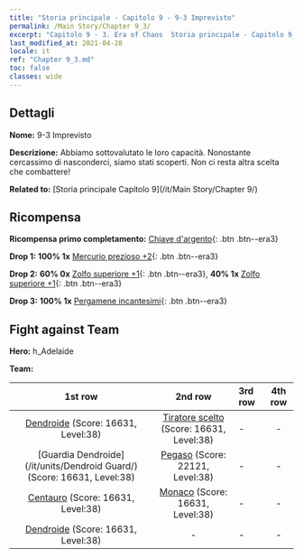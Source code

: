 ```yaml
---
title: "Storia principale - Capitolo 9 - 9-3 Imprevisto"
permalink: /Main Story/Chapter 9_3/
excerpt: "Capitolo 9 - 3. Era of Chaos  Storia principale - Capitolo 9_3. 9-3 Imprevisto"
last_modified_at: 2021-04-28
locale: it
ref: "Chapter 9_3.md"
toc: false
classes: wide
---
```


## Dettagli

 **Nome:** 9-3 Imprevisto

 **Descrizione:** Abbiamo sottovalutato le loro capacità. Nonostante cercassimo di nasconderci, siamo stati scoperti. Non ci resta altra scelta che combattere!

 **Related to:** [Storia principale Capitolo 9](/it/Main Story/Chapter 9/)

## Ricompensa

 **Ricompensa primo completamento:** [Chiave d'argento](/ItemsIT/con_693/){: .btn .btn--era3}

 **Drop 1:** **100% 1x** [Mercurio prezioso +2](/ItemsIT/mat_28/){: .btn .btn--era3}

 **Drop 2:** **60% 0x** [Zolfo superiore +1](/ItemsIT/mat_22/){: .btn .btn--era3}, **40% 1x** [Zolfo superiore +1](/ItemsIT/mat_22/){: .btn .btn--era3}

 **Drop 3:** **100% 1x** [Pergamene incantesimi](/ItemsIT/con_694/){: .btn .btn--era3}


## Fight against Team
 **Hero:** h_Adelaide

 **Team:**


  | 1st row | 2nd row | 3rd row | 4th row |
  |:----:|:----:|:----|:----:|
  | [Dendroide](/it/units/Treant/) (Score: 16631, Level:38)  | [Tiratore scelto](/it/units/Marksman/) (Score: 16631, Level:38)  | - | - |
  | [Guardia Dendroide](/it/units/Dendroid Guard/) (Score: 16631, Level:38)  | [Pegaso](/it/units/Pegasus/) (Score: 22121, Level:38)  | - | - |
  | [Centauro](/it/units/Centaur/) (Score: 16631, Level:38)  | [Monaco](/it/units/Monk/) (Score: 16631, Level:38)  | - | - |
  | [Dendroide](/it/units/Treant/) (Score: 16631, Level:38)  | - | - | - |


